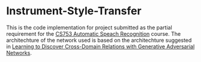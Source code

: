# Instrument-Style-Transfer
This is the code implementation for project submitted as the partial requirement for the [CS753 Automatic Speach Recognition](https://www.cse.iitb.ac.in/~pjyothi/cs753/) course.
The architechture of the network used is based on the architechture suggested in [Learning to Discover Cross-Domain Relations
with Generative Adversarial Networks](https://arxiv.org/pdf/1703.05192.pdf).

